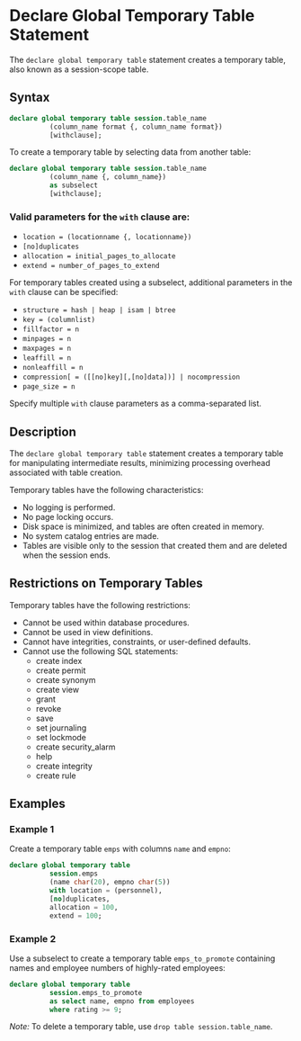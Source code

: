 # Declare Global Temporary Table Statement

The `declare global temporary table` statement creates a temporary table, also known as a session-scope table.

## Syntax

```sql
declare global temporary table session.table_name
          (column_name format {, column_name format})
          [withclause];
```

To create a temporary table by selecting data from another table:

```sql
declare global temporary table session.table_name
          (column_name {, column_name})
          as subselect
          [withclause];
```

### Valid parameters for the `with` clause are:

- `location = (locationname {, locationname})`
- `[no]duplicates`
- `allocation = initial_pages_to_allocate`
- `extend = number_of_pages_to_extend`

For temporary tables created using a subselect, additional parameters in the `with` clause can be specified:

- `structure = hash | heap | isam | btree`
- `key = (columnlist)`
- `fillfactor = n`
- `minpages = n`
- `maxpages = n`
- `leaffill = n`
- `nonleaffill = n`
- `compression[ = ([[no]key][,[no]data])] | nocompression`
- `page_size = n`

Specify multiple `with` clause parameters as a comma-separated list.

## Description

The `declare global temporary table` statement creates a temporary table for manipulating intermediate results, minimizing processing overhead associated with table creation.

Temporary tables have the following characteristics:

- No logging is performed.
- No page locking occurs.
- Disk space is minimized, and tables are often created in memory.
- No system catalog entries are made.
- Tables are visible only to the session that created them and are deleted when the session ends.

## Restrictions on Temporary Tables

Temporary tables have the following restrictions:

- Cannot be used within database procedures.
- Cannot be used in view definitions.
- Cannot have integrities, constraints, or user-defined defaults.
- Cannot use the following SQL statements:
  - create index
  - create permit
  - create synonym
  - create view
  - grant
  - revoke
  - save
  - set journaling
  - set lockmode
  - create security_alarm
  - help
  - create integrity
  - create rule

## Examples

### Example 1

Create a temporary table `emps` with columns `name` and `empno`:

```sql
declare global temporary table
          session.emps
          (name char(20), empno char(5))
          with location = (personnel),
          [no]duplicates,
          allocation = 100,
          extend = 100;
```

### Example 2

Use a subselect to create a temporary table `emps_to_promote` containing names and employee numbers of highly-rated employees:

```sql
declare global temporary table
          session.emps_to_promote
          as select name, empno from employees
          where rating >= 9;
```

*Note:* To delete a temporary table, use `drop table session.table_name`.
